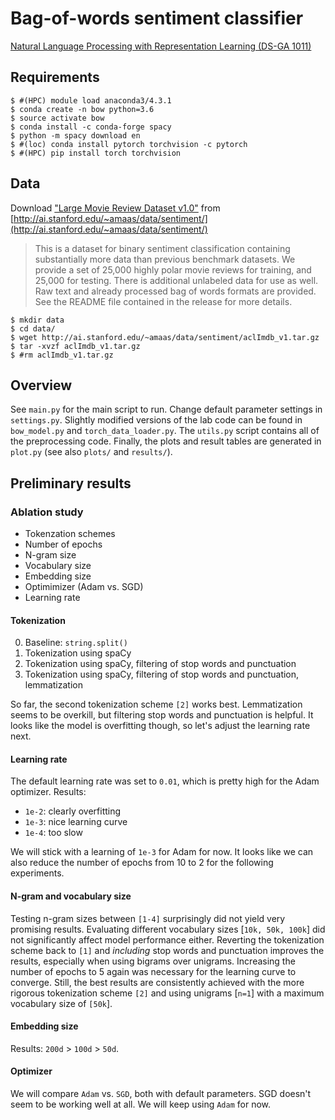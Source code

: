 # Bag-of-words sentiment classifier

[Natural Language Processing with Representation Learning (DS-GA 1011)](https://docs.google.com/document/d/1o0TTWocbkqPa9qsTCXnEFXf3NZzwZLLLSw7SSZmNla8/edit#)

## Requirements

```
$ #(HPC) module load anaconda3/4.3.1
$ conda create -n bow python=3.6
$ source activate bow
$ conda install -c conda-forge spacy
$ python -m spacy download en
$ #(loc) conda install pytorch torchvision -c pytorch
$ #(HPC) pip install torch torchvision
```

## Data

Download ["Large Movie Review Dataset v1.0"](http://ai.stanford.edu/~amaas/data/sentiment/aclImdb_v1.tar.gz) from [http://ai.stanford.edu/~amaas/data/sentiment/](http://ai.stanford.edu/~amaas/data/sentiment/)

> This is a dataset for binary sentiment classification containing substantially more data than previous benchmark datasets. We provide a set of 25,000 highly polar movie reviews for training, and 25,000 for testing. There is additional unlabeled data for use as well. Raw text and already processed bag of words formats are provided. See the README file contained in the release for more details.

```
$ mkdir data
$ cd data/
$ wget http://ai.stanford.edu/~amaas/data/sentiment/aclImdb_v1.tar.gz
$ tar -xvzf aclImdb_v1.tar.gz
$ #rm aclImdb_v1.tar.gz
```

## Overview

See `main.py` for the main script to run. Change default parameter settings in `settings.py`. Slightly modified versions of the lab code can be found in `bow_model.py` and `torch_data_loader.py`. The `utils.py` script contains all of the preprocessing code. Finally, the plots and result tables are generated in `plot.py` (see also `plots/` and `results/`).

## Preliminary results

### Ablation study

- Tokenzation schemes
- Number of epochs
- N-gram size
- Vocabulary size
- Embedding size
- Optimimizer (Adam vs. SGD)
- Learning rate

#### Tokenization

0. Baseline: `string.split()`
1. Tokenization using spaCy
2. Tokenization using spaCy, filtering of stop words and punctuation
3. Tokenization using spaCy, filtering of stop words and punctuation, lemmatization

So far, the second tokenization scheme `[2]` works best. Lemmatization seems to be overkill, but filtering stop words and punctuation is helpful. It looks like the model is overfitting though, so let's adjust the learning rate next.

####  Learning rate

The default learning rate was set to `0.01`, which is pretty high for the Adam optimizer. Results:
	
- `1e-2`: clearly overfitting
- `1e-3`: nice learning curve
- `1e-4`: too slow

We will stick with a learning of `1e-3` for Adam for now. It looks like we can also reduce the number of epochs from 10 to 2 for the following experiments.

####  N-gram and vocabulary size

Testing n-gram sizes between `[1-4]` surprisingly did not yield very promising results. Evaluating different vocabulary sizes [`10k, 50k, 100k`] did not significantly affect model performance either. Reverting the tokenization scheme back to `[1]` and _including_ stop words and punctuation improves the results, especially when using bigrams over unigrams. Increasing the number of epochs to 5 again was necessary for the learning curve to converge. Still, the best results are consistently achieved with the more rigorous tokenization scheme `[2]` and using unigrams [`n=1`] with a maximum vocabulary size of `[50k`].

#### Embedding size

Results: `200d` > `100d` > `50d`.

#### Optimizer

We will compare `Adam` vs. `SGD`, both with default parameters. SGD doesn't seem to be working well at all. We will keep using `Adam` for now.


